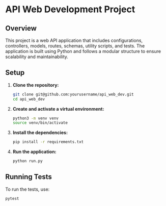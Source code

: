 # API Web Development Project

## Overview
This project is a web API application that includes configurations, controllers, models, routes, schemas, utility scripts, and tests. The application is built using Python and follows a modular structure to ensure scalability and maintainability.
## Setup

1. **Clone the repository:**
    ```sh
    git clone git@github.com:yourusername/api_web_dev.git
    cd api_web_dev
    ```

2. **Create and activate a virtual environment:**
    ```sh
    python3 -m venv venv
    source venv/bin/activate
    ```

3. **Install the dependencies:**
    ```sh
    pip install -r requirements.txt
    ```

4. **Run the application:**
    ```sh
    python run.py
    ```

## Running Tests

To run the tests, use:
```sh
pytest